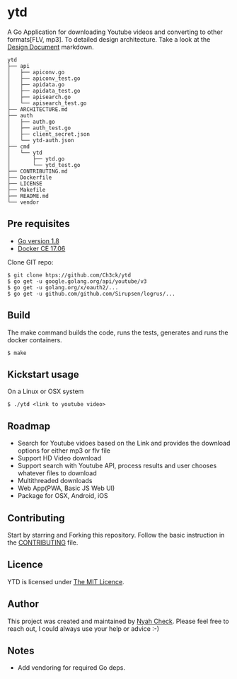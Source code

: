 # ytd
A Go Application for downloading Youtube videos and converting to other formats[FLV, mp3]. To detailed design architecture. Take a look at the [Design Document](ARCHITECTURE) markdown.

```
ytd
├── api
│   ├── apiconv.go
│   ├── apiconv_test.go
│   ├── apidata.go
│   ├── apidata_test.go
│   ├── apisearch.go
│   └── apisearch_test.go
├── ARCHITECTURE.md
├── auth
│   ├── auth.go
│   ├── auth_test.go
│   ├── client_secret.json
│   └── ytd-auth.json
├── cmd
│   └── ytd
│       ├── ytd.go
│       └── ytd_test.go
├── CONTRIBUTING.md
├── Dockerfile
├── LICENSE
├── Makefile
├── README.md
└── vendor

```

## Pre requisites

* [Go version 1.8](https://github.com/golang/go/releases/tag/go.1.8.3)
* [Docker CE 17.06](https://docs.docker.com/release-notes/docker-ce/)

Clone GIT repo:
```
$ git clone htps://github.com/Ch3ck/ytd
$ go get -u google.golang.org/api/youtube/v3
$ go get -u golang.org/x/oauth2/...
$ go get -u github.com/github.com/Sirupsen/logrus/...

```

## Build

The make command builds the code, runs the tests, generates and runs the docker containers.

```
$ make
```

## Kickstart usage

On a Linux or OSX system
```
$ ./ytd <link to youtube video>
```

## Roadmap

* Search for Youtube vidoes based on the Link and provides the download options for either mp3 or flv file
* Support HD Video download
* Support search with Youtube API, process results and user chooses whatever files to download
* Multithreaded downloads
* Web App(PWA, Basic JS Web UI)
* Package for OSX, Android, iOS


## Contributing

Start by starring and Forking this repository. Follow the basic instruction in the [CONTRIBUTING](CONTRIBUTING) file.

## Licence

YTD is licensed under [The MIT Licence](LICENSE).

## Author

This project was created and maintained by [Nyah Check](https://twitter.com/nyah_check). Please feel free to reach out, I could always use your help or advice :-)


## Notes

* Add vendoring for required Go deps.


